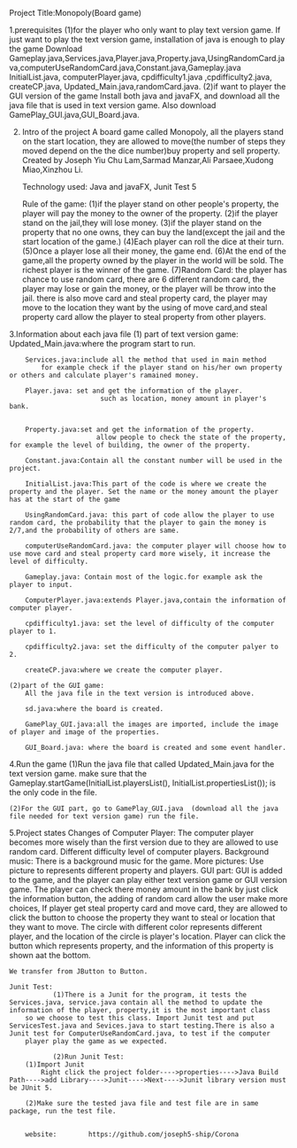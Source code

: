 Project Title:Monopoly(Board game)

1.prerequisites
	(1)for the player who only want to play text version game.
		If just want to play the text version game, installation of java is enough to play the game
		Download Gameplay.java,Services.java,Player.java,Property.java,UsingRandomCard.java,computerUseRandomCard.java,Constant.java,Gameplay.java
		InitialList.java, computerPlayer.java, cpdifficulty1.java ,cpdifficulty2.java, createCP.java, Updated_Main.java,randomCard.java.
	(2)if want to player the GUI version of the game
		Install both java and javaFX, and download all the java file that is used in text version game.
		Also download GamePlay_GUI.java,GUI_Board.java.
		
	
2. Intro of the project
	A board game called Monopoly, all the players stand on the start location, they are allowed to move(the number of steps they moved depend on the
 	the dice number)buy property and sell property.  Created by Joseph Yiu Chu Lam,Sarmad Manzar,Ali Parsaee,Xudong Miao,Xinzhou Li.
	
	Technology used:   Java and javaFX, Junit Test 5

	Rule of the game:
		(1)if the player stand on other people's property, the player will pay the money to the owner of the property.
		(2)if the player stand on the jail,they will lose money.
		(3)if the player stand on the property that no one owns, they can buy the land(except the jail and the start location of the game.)
		(4)Each player can roll the dice at their turn.
		(5)Once a player lose all their money, the game end.
		(6)At the end of the game,all the property owned by the player in the world will be sold. The richest player is the winner of the game.
		(7)Random Card: the player has chance to use random card, there are 6 different random card, the player may lose or gain the money, or the player will be throw into the jail.
		    there is also move card and steal property card, the player may move to the location they want by the using of move card,and steal property card allow the player to 
		    steal property from other players.

3.Information about each java file
	(1) part of text version game:
		Updated_Main.java:where the program start to run.

		Services.java:include all the method that used in main method
	   	   	for example check if the player stand on his/her own property or others and calculate player's ramained money.

		Player.java: set and get the information of the player.
	   	                   such as location, money amount in player's bank.


		Property.java:set and get the information of the property.
	      	      	      allow people to check the state of the property, for example the level of building, the owner of the property.

		Constant.java:Contain all the constant number will be used in the project.
	
		InitialList.java:This part of the code is where we create the property and the player. Set the name or the money amount the player has at the start of the game

		UsingRandomCard.java: this part of code allow the player to use random card, the probability that the player to gain the money is 2/7,and the probability of others are same.

		computerUseRandomCard.java: the computer player will choose how to use move card and steal property card more wisely, it increase the level of difficulty.
	
		Gameplay.java: Contain most of the logic.for example ask the player to input.
	
		ComputerPlayer.java:extends Player.java,contain the information of computer player.

		cpdifficulty1.java: set the level of difficulty of the computer player to 1.

		cpdifficulty2.java: set the difficulty of the computer palyer to 2.

		createCP.java:where we create the computer player.

	(2)part of the GUI game:
		All the java file in the text version is introduced above.
		
		sd.java:where the board is created.

		GamePlay_GUI.java:all the images are imported, include the image of player and image of the properties.

		GUI_Board.java: where the board is created and some event handler.
4.Run the game
	(1)Run the java file that called Updated_Main.java for the text version game.
	    make sure that the Gameplay.startGame(InitialList.playersList(), InitialList.propertiesList()); is the only code in the file.

	(2)For the GUI part, go to GamePlay_GUI.java  (download all the java file needed for text version game) run the file.


5.Project states
	Changes of Computer Player:
		The computer player becomes more wisely than the first version due to they are allowed to use random card. Different difficulty level of computer players.
	Background music:
		There is a background music for the game.
	More pictures:
		Use picture to represents different property and players.
	GUI part:
		GUI is added to the game, and the player can play either text version game or GUI version game.
		The player can check there money amount in the bank by just click the information button, the adding of random card allow the user make 
		more choices, If player get steal property card and move card, they are allowed to click the button to choose the property they want to steal or location that they want to move.
		The circle with different color represents different player, and the location of the circle is player's location.
		Player can click the button which represents property, and the information of this property is shown aat the bottom.
		
	
	We transfer from JButton to Button.
	
	Junit Test:
	           (1)There is a Junit for the program, it tests the Services.java, service.java contain all the method to update the information of the player, property,it is the most important class
		so we choose to test this class. Import Junit test and put ServicesTest.java and Sevices.java to start testing.There is also a Junit test for ComputerUseRandomCard.java, to test if the computer 
		player play the game as we expected.

	           (2)Run Junit Test:
		(1)Import Junit 
			Right click the project folder---->properties---->Java Build Path---->add Library---->Junit---->Next---->Junit library version must be JUnit 5.
		
		(2)Make sure the tested java file and test file are in same package, run the test file.
	

		website:		https://github.com/joseph5-ship/Corona

